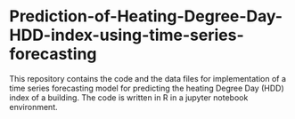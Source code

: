 # Prediction-of-Heating-Degree-Day-HDD-index-using-time-series-forecasting
This repository contains the code and the data files for implementation of a time series forecasting model for predicting the heating Degree Day (HDD) index of a building. The code is written in R in a jupyter notebook environment.
